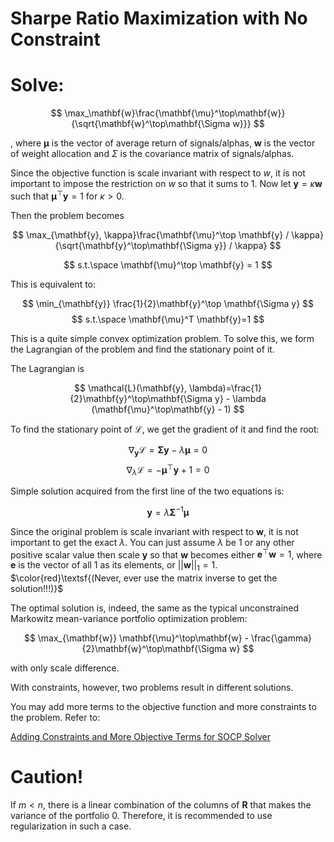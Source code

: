 # Sharpe Ratio Maximization with No Constraint

# Solve:

$$
\max_\mathbf{w}\frac{\mathbf{\mu}^\top\mathbf{w}}{\sqrt{\mathbf{w}^\top\mathbf{\Sigma w}}}
$$

, where $\mathbf{\mu}$ is the vector of average return of signals/alphas, $\mathbf{w}$ is the vector of weight allocation and $\Sigma$ is the covariance matrix of signals/alphas.

Since the objective function is scale invariant with respect to $w$, it is not important to impose the restriction on $w$ so that it sums to 1. Now let $\mathbf{y}=\kappa \mathbf{w}$ such that $\mathbf{\mu}^\top \mathbf{y} = 1$ for $\kappa > 0$.

Then the problem becomes

$$
\max_{\mathbf{y}, \kappa}\frac{\mathbf{\mu}^\top \mathbf{y} / \kappa}{\sqrt{\mathbf{y}^\top\mathbf{\Sigma y}} / \kappa} 
$$

$$
s.t.\space \mathbf{\mu}^\top \mathbf{y} = 1
$$

This is equivalent to:

$$
\min_{\mathbf{y}} \frac{1}{2}\mathbf{y}^\top \mathbf{\Sigma y} 
$$
$$
s.t.\space \mathbf{\mu}^T \mathbf{y}=1
$$

This is a quite simple convex optimization problem. To solve this, we form the Lagrangian of the problem and find the stationary point of it.

The Lagrangian is

$$
\mathcal{L}(\mathbf{y}, \lambda)=\frac{1}{2}\mathbf{y}^\top\mathbf{\Sigma y} - \lambda (\mathbf{\mu}^\top\mathbf{y} - 1)
$$

To find the stationary point of $\mathcal{L}$, we get the gradient of it and find the root:

$$\nabla_\mathbf{y} \mathcal{L} = \mathbf{\Sigma y} - \lambda \mathbf{\mu} = 0$$
$$\nabla_\lambda \mathcal{L} = -\mathbf{\mu}^\top\mathbf{y} + 1 = 0$$

Simple solution acquired from the first line of the two equations is:

$$\mathbf{y}=\lambda\mathbf{\Sigma}^{-1}\mathbf{\mu}$$

Since the original problem is scale invariant with respect to $\mathbf{w}$, it is not important to get the exact $\lambda$. You can just assume $\lambda$ be 1 or any other positive scalar value then scale $\mathbf{y}$ so that $\mathbf{w}$ becomes either $\mathbf{e}^\top\mathbf{w}=1$, where $\mathbf{e}$ is the vector of all 1 as its elements, or  $||\mathbf{w}||_1 = 1$. $\color{red}\textsf{(Never, ever use the matrix inverse to get the solution!!!)}$

The optimal solution is, indeed, the same as the typical unconstrained Markowitz mean-variance portfolio optimization problem:

$$
\max_{\mathbf{w}} \mathbf{\mu}^\top\mathbf{w} - \frac{\gamma}{2}\mathbf{w}^\top\mathbf{\Sigma w}
$$

with only scale difference.

With constraints, however, two problems result in different solutions.

You may add more terms to the objective function and more constraints to the problem. Refer to:

[Adding Constraints and More Objective Terms for SOCP Solver](sharpe_ratio_maximization_with_no_constraint.md)


# Caution!

If $m \lt n$, there is a linear combination of the columns of $\mathbf{R}$ that makes the variance of the portfolio 0. Therefore, it is recommended to use regularization in such a case.
